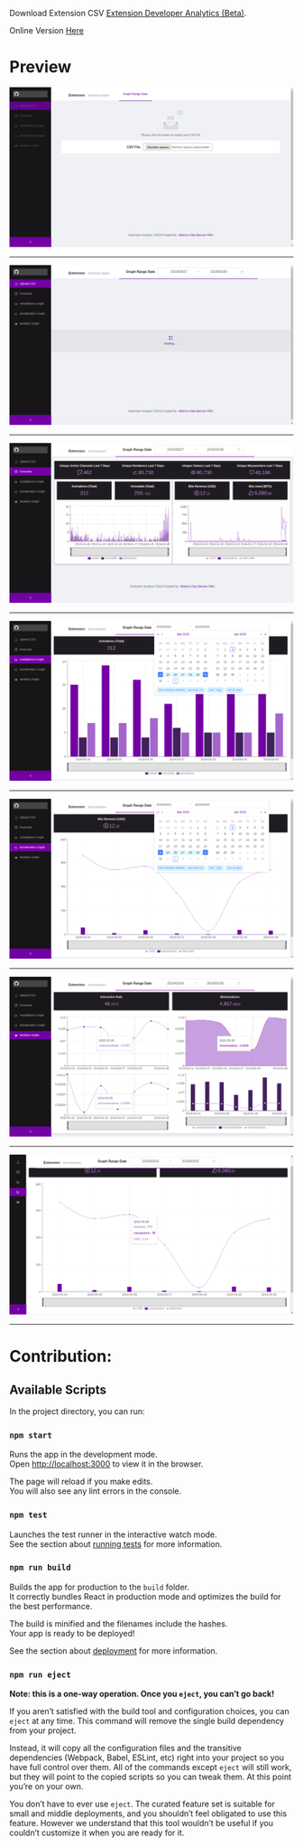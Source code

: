 Download Extension CSV [Extension Developer Analytics (Beta)](https://dev.twitch.tv/docs/insights/#extension-developer-analytics-beta).

Online Version [Here](https://albericod.github.io/twitch-extension-analyze/)

# Preview

![prev 0](https://raw.githubusercontent.com/AlbericoD/twitch-extension-analyze/master/prev-0.png)

---

![prev 1](https://raw.githubusercontent.com/AlbericoD/twitch-extension-analyze/master/prev-1.png)

---

![prev 2](https://raw.githubusercontent.com/AlbericoD/twitch-extension-analyze/master/prev-2.png)

---

![prev 3](https://raw.githubusercontent.com/AlbericoD/twitch-extension-analyze/master/prev-3.png)

---

![prev 4](https://raw.githubusercontent.com/AlbericoD/twitch-extension-analyze/master/prev-4.png)

---

![prev 5](https://raw.githubusercontent.com/AlbericoD/twitch-extension-analyze/master/prev-5.png)

---

![prev 6](https://raw.githubusercontent.com/AlbericoD/twitch-extension-analyze/master/prev-6.png)

---

# Contribution:

## Available Scripts

In the project directory, you can run:

### `npm start`

Runs the app in the development mode.<br>
Open [http://localhost:3000](http://localhost:3000) to view it in the browser.

The page will reload if you make edits.<br>
You will also see any lint errors in the console.

### `npm test`

Launches the test runner in the interactive watch mode.<br>
See the section about [running tests](https://facebook.github.io/create-react-app/docs/running-tests) for more information.

### `npm run build`

Builds the app for production to the `build` folder.<br>
It correctly bundles React in production mode and optimizes the build for the best performance.

The build is minified and the filenames include the hashes.<br>
Your app is ready to be deployed!

See the section about [deployment](https://facebook.github.io/create-react-app/docs/deployment) for more information.

### `npm run eject`

**Note: this is a one-way operation. Once you `eject`, you can’t go back!**

If you aren’t satisfied with the build tool and configuration choices, you can `eject` at any time. This command will remove the single build dependency from your project.

Instead, it will copy all the configuration files and the transitive dependencies (Webpack, Babel, ESLint, etc) right into your project so you have full control over them. All of the commands except `eject` will still work, but they will point to the copied scripts so you can tweak them. At this point you’re on your own.

You don’t have to ever use `eject`. The curated feature set is suitable for small and middle deployments, and you shouldn’t feel obligated to use this feature. However we understand that this tool wouldn’t be useful if you couldn’t customize it when you are ready for it.
